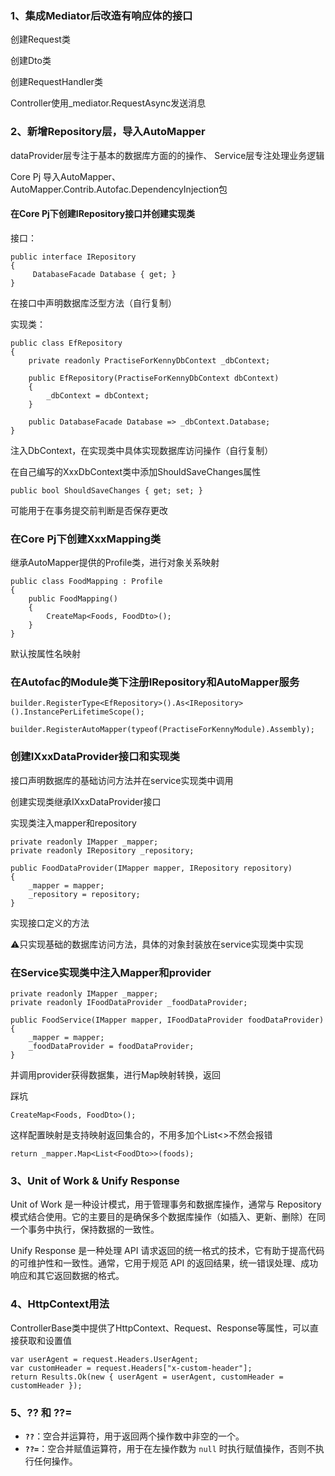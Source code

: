 ### 1、集成Mediator后改造有响应体的接口

创建Request类

创建Dto类

创建RequestHandler类

Controller使用_mediator.RequestAsync发送消息



### 2、新增Repository层，导入AutoMapper

dataProvider层专注于基本的数据库方面的的操作、 Service层专注处理业务逻辑

Core Pj 导入AutoMapper、AutoMapper.Contrib.Autofac.DependencyInjection包



#### 在Core Pj下创建IRepository接口并创建实现类

接口：

```
public interface IRepository
{
     DatabaseFacade Database { get; }
}
```

在接口中声明数据库泛型方法（自行复制）

实现类：

```
public class EfRepository
{
    private readonly PractiseForKennyDbContext _dbContext;
    
    public EfRepository(PractiseForKennyDbContext dbContext)
    {
        _dbContext = dbContext;
    }
    
    public DatabaseFacade Database => _dbContext.Database;
}
```

注入DbContext，在实现类中具体实现数据库访问操作（自行复制）



在自己编写的XxxDbContext类中添加ShouldSaveChanges属性

```
public bool ShouldSaveChanges { get; set; }
```

可能用于在事务提交前判断是否保存更改



### 在Core Pj下创建XxxMapping类

继承AutoMapper提供的Profile类，进行对象关系映射

```
public class FoodMapping : Profile
{
    public FoodMapping()
    {
        CreateMap<Foods, FoodDto>();
    }
}
```

默认按属性名映射



### 在Autofac的Module类下注册IRepository和AutoMapper服务

```
builder.RegisterType<EfRepository>().As<IRepository>().InstancePerLifetimeScope();
```

```
builder.RegisterAutoMapper(typeof(PractiseForKennyModule).Assembly);
```



### 创建IXxxDataProvider接口和实现类

接口声明数据库的基础访问方法并在service实现类中调用

创建实现类继承IXxxDataProvider接口

实现类注入mapper和repository

```
private readonly IMapper _mapper;
private readonly IRepository _repository;

public FoodDataProvider(IMapper mapper, IRepository repository)
{
    _mapper = mapper;
    _repository = repository;
}
```

实现接口定义的方法

⚠️只实现基础的数据库访问方法，具体的对象封装放在service实现类中实现



### 在Service实现类中注入Mapper和provider

```
private readonly IMapper _mapper;
private readonly IFoodDataProvider _foodDataProvider;

public FoodService(IMapper mapper, IFoodDataProvider foodDataProvider)
{
    _mapper = mapper;
    _foodDataProvider = foodDataProvider;
}
```

并调用provider获得数据集，进行Map映射转换，返回



踩坑

```
CreateMap<Foods, FoodDto>();
```

这样配置映射是支持映射返回集合的，不用多加个List<>不然会报错

```
return _mapper.Map<List<FoodDto>>(foods);
```



### 3、Unit of Work & Unify Response

Unit of Work 是一种设计模式，用于管理事务和数据库操作，通常与 Repository 模式结合使用。它的主要目的是确保多个数据库操作（如插入、更新、删除）在同一个事务中执行，保持数据的一致性。

Unify Response 是一种处理 API 请求返回的统一格式的技术，它有助于提高代码的可维护性和一致性。通常，它用于规范 API 的返回结果，统一错误处理、成功响应和其它返回数据的格式。



### 4、HttpContext用法

ControllerBase类中提供了HttpContext、Request、Response等属性，可以直接获取和设置值

```
var userAgent = request.Headers.UserAgent;    
var customHeader = request.Headers["x-custom-header"];    
return Results.Ok(new { userAgent = userAgent, customHeader = customHeader });
```



### 5、?? 和 ??=

- **`??`**：空合并运算符，用于返回两个操作数中非空的一个。
- **`??=`**：空合并赋值运算符，用于在左操作数为 `null` 时执行赋值操作，否则不执行任何操作。